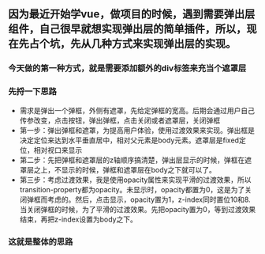 ## 因为最近开始学vue，做项目的时候，遇到需要弹出层组件，自己很早就想实现弹出层的简单插件，所以，现在先占个坑，先从几种方式来实现弹出层的实现。
### 今天做的第一种方式，就是需要添加额外的div标签来充当个遮罩层

### 先捋一下思路

- 需求是弹出一个弹框，外侧有遮罩，先给定弹框的宽高。后期会通过用户自己传参改变，点击按钮，弹出弹框，点击关闭或者遮罩层，关闭弹框
- 第一步：弹出弹框和遮罩，为提高用户体验，使用过渡效果来实现。弹出框是决定定位来达到水平垂直居中，相对父元素是body元素。遮罩层是fixed定位，相对视口来显示
- 第二步：先把弹框和遮罩层的z轴顺序搞清楚，弹出层显示的时候，弹框在遮罩层之上，不显示的时候，弹框和遮罩层在body之下就可以了。
- 第三步：考虑过渡效果，我是使用opacity属性来实现平滑的过渡效果，所以transition-property都为opacity。未显示时，opacity都置为0，这是为了关闭弹框而考虑的。然后，点击显示，opacity置为1，z-index同时置位10和8.当关闭弹框的时候，为了平滑的过渡效果。先把opacity置为0，等到过渡效果结束，再把z-index设置为body之下。

### 这就是整体的思路